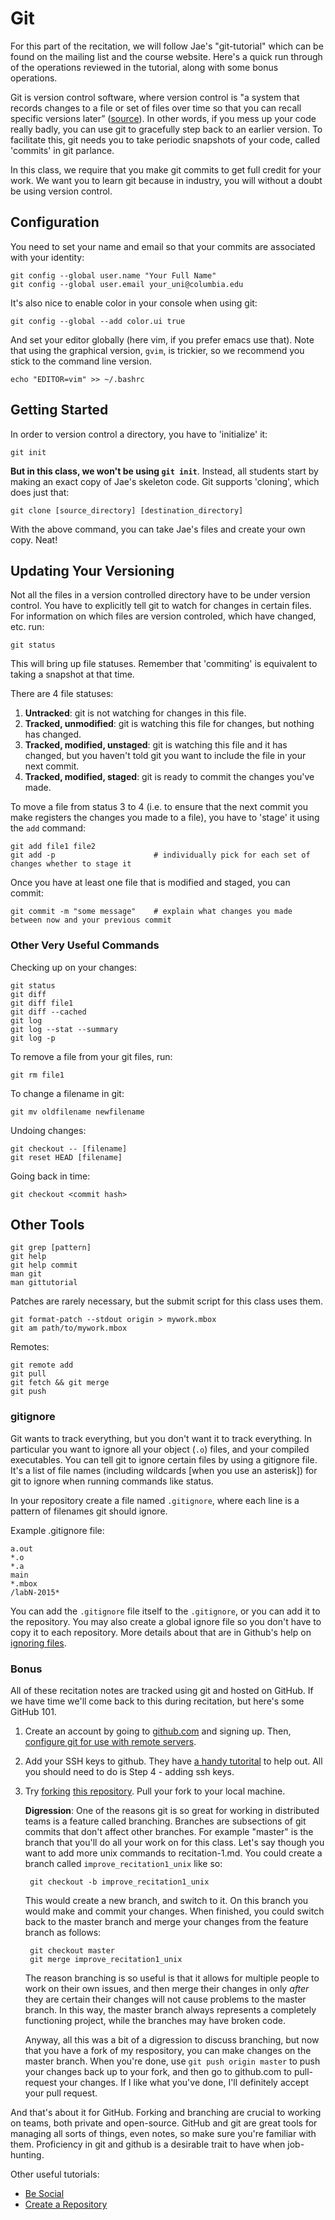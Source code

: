 # Git #

For this part of the recitation, we will follow Jae's "git-tutorial" which can
be found on the mailing list and the course website. Here's a quick run through of the
operations reviewed in the tutorial, along with some bonus operations.

Git is version control software, where version control is "a system that records
changes to a file or set of files over time so that you can recall specific versions later”
([source](http://git-scm.com/book/en/v2/Getting-Started-About-Version-Control)). 
In other words, if you mess up your code really badly, you can use git to gracefully
step back to an earlier version. To facilitate this, git needs you to take periodic 
snapshots of your code, called 'commits' in git parlance. 

In this class, we require that you make git commits to get full credit for your 
work. We want you to learn git because in industry, you will without a doubt be using 
version control.

## Configuration ##

You need to set your name and email so that your commits are associated with your identity:

    git config --global user.name "Your Full Name"
    git config --global user.email your_uni@columbia.edu
    
It's also nice to enable color in your console when using git:

    git config --global --add color.ui true

And set your editor globally (here vim, if you prefer emacs use that). Note that
using the graphical version, `gvim`, is trickier, so we recommend you stick
to the command line version.

    echo "EDITOR=vim" >> ~/.bashrc

## Getting Started ##
In order to version control a directory, you have to 'initialize' it:

    git init

 **But in this class, we won't be using `git init`**. Instead, all students start by
 making an exact copy of Jae's skeleton code. Git supports 'cloning', which does just 
 that:

    git clone [source_directory] [destination_directory]

With the above command, you can take Jae's files and create your own copy. Neat!

## Updating Your Versioning ##
Not all the files in a version controlled directory have to be under version control.
You have to explicitly tell git to watch for changes in certain files. For information
on which files are version controled, which have changed, etc. run:

    git status

This will bring up file statuses. Remember that 'commiting' is equivalent to taking a
snapshot at that time.

There are 4 file statuses:

1. **Untracked**: git is not watching for changes in this file.
2. **Tracked, unmodified**:  git is watching this file for changes, but nothing has changed.
3. **Tracked, modified, unstaged**: git is watching this file and it has changed, but you haven't told git you want to include the file in your next commit.
4. **Tracked, modified, staged**: git is ready to commit the changes you've made.

To move a file from status 3 to 4 (i.e. to ensure that the next commit you make registers 
the changes you made to a file), you have to 'stage' it using the `add` command:
    
    git add file1 file2
    git add -p                      # individually pick for each set of changes whether to stage it
    
Once you have at least one file that is modified and staged, you can commit: 

    git commit -m "some message"    # explain what changes you made between now and your previous commit

### Other Very Useful Commands ###

Checking up on your changes:

    git status
    git diff
    git diff file1
    git diff --cached
    git log
    git log --stat --summary
    git log -p

To remove a file from your git files, run:

    git rm file1
    
To change a filename in git: 

    git mv oldfilename newfilename

Undoing changes:

    git checkout -- [filename]
    git reset HEAD [filename]

Going back in time:

    git checkout <commit hash>

## Other Tools ##

    git grep [pattern]
    git help
    git help commit
    man git
    man gittutorial

Patches are rarely necessary, but the submit script for this class uses them.

    git format-patch --stdout origin > mywork.mbox
    git am path/to/mywork.mbox

Remotes:

    git remote add
    git pull
    git fetch && git merge
    git push

### gitignore ###
Git wants to track everything, but you don't want it to track everything. In
particular you want to ignore all your object (`.o`) files, and your compiled
executables. You can tell git to ignore certain files by using a gitignore file.
It's a list of file names (including wildcards [when you use an asterisk]) 
for git to ignore when running commands like status.

In your repository create a file named `.gitignore`, where each line is a
pattern of filenames git should ignore. 

Example .gitignore file:

    a.out
    *.o
    *.a
    main
    *.mbox
    /labN-2015*

You can add the `.gitignore` file itself to the `.gitignore`, or you can add it
to the repository. You may also create a global ignore file so you don't have to
copy it to each repository. More details about that are in Github's help on
[ignoring files](https://help.github.com/articles/ignoring-files).


### Bonus ###

All of these recitation notes are tracked using git and hosted on GitHub. If we
have time we'll come back to this during recitation, but here's some GitHub 101.

1. Create an account by going to [github.com](http://github.com) and signing up.
Then, [configure git for use with remote
servers](https://help.github.com/articles/set-up-git).

2. Add your SSH keys to github. They have [a handy
tutorital](https://help.github.com/articles/generating-ssh-keys) to help out.
All you should need to do is Step 4 - adding ssh keys.

3. Try [forking](https://help.github.com/articles/fork-a-repo) [this
repository](https://github.com/cs3157/recitations). Pull your fork to
your local machine.

    **Digression**: One of the reasons git is so great for working
in distributed teams is a feature called branching. Branches are subsections of git
commits that don't affect other branches. For example "master" is the branch
that you'll do all your work on for this class. Let's say though you want to
add more unix commands to recitation-1.md. You could create a branch called
`improve_recitation1_unix` like so:

        git checkout -b improve_recitation1_unix

    This would create a new branch, and switch to it. On this branch you would make
and commit your changes. When finished, you could switch back to the master
branch and merge your changes from the feature branch as follows:

        git checkout master
        git merge improve_recitation1_unix

    The reason branching is so useful is that it allows for multiple people to work
on their own issues, and then merge their changes in only *after* they are
certain their changes will not cause problems to the master branch. In this way,
the master branch always represents a completely functioning project, while the
branches may have broken code.

    Anyway, all this was a bit of a digression to discuss branching, but now that
you have a fork of my respository, you can make changes on the master branch.
When you're done, use `git push origin master` to push your changes back up to
your fork, and then go to github.com to pull-request your changes. If I like
what you've done, I'll definitely accept your pull request.

And that's about it for GitHub. Forking and branching are crucial to working on
teams, both private and open-source. GitHub and git are great tools for managing
all sorts of things, even notes, so make sure you're familiar with them.
Proficiency in git and github is a desirable trait to have when job-hunting.

Other useful tutorials:

- [Be Social](https://help.github.com/articles/be-social)
- [Create a Repository](https://help.github.com/articles/create-a-repo)
